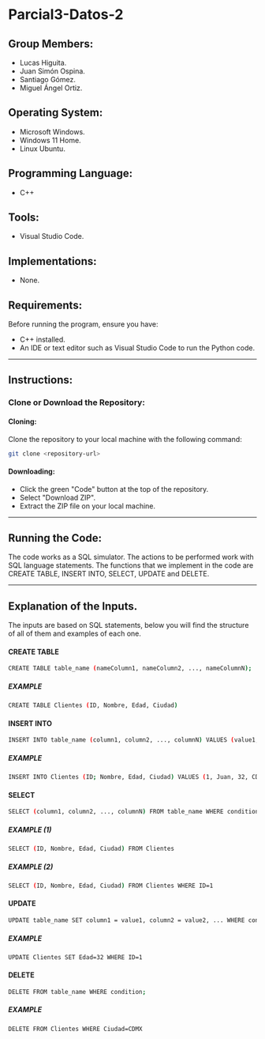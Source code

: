 # Parcial3-Datos-2

## Group Members:
  - Lucas Higuita.
  - Juan Simón Ospina.
  - Santiago Gómez.
  - Miguel Ángel Ortiz.

## Operating System:
  - Microsoft Windows.
  - Windows 11 Home.
  - Linux Ubuntu.

## Programming Language:
  - C++

## Tools:
  - Visual Studio Code.

## Implementations:
  - None.

## Requirements:
Before running the program, ensure you have:
  - C++ installed.
  - An IDE or text editor such as Visual Studio Code to run the Python code.

---

## Instructions:

### Clone or Download the Repository:

#### Cloning:
Clone the repository to your local machine with the following command:
```bash
git clone <repository-url>
```
#### Downloading:
  - Click the green "Code" button at the top of the repository.
  - Select "Download ZIP".
  - Extract the ZIP file on your local machine.

---

## Running the Code:
The code works as a SQL simulator. The actions to be performed work with SQL language statements.
The functions that we implement in the code are CREATE TABLE, INSERT INTO, SELECT, UPDATE and DELETE.

---
## Explanation of the Inputs.
The inputs are based on SQL statements, below you will find the structure of all of them and examples of each one.

#### CREATE TABLE
```bash
CREATE TABLE table_name (nameColumn1, nameColumn2, ..., nameColumnN);
```
##### EXAMPLE
```bash
CREATE TABLE Clientes (ID, Nombre, Edad, Ciudad)
```

#### INSERT INTO
```bash
INSERT INTO table_name (column1, column2, ..., columnN) VALUES (value1, value2, ..., valueN);
```
##### EXAMPLE
```bash
INSERT INTO Clientes (ID; Nombre, Edad, Ciudad) VALUES (1, Juan, 32, CDMX)
```

#### SELECT
```bash
SELECT (column1, column2, ..., columnN) FROM table_name WHERE condition;
```
##### EXAMPLE (1)
```bash
SELECT (ID, Nombre, Edad, Ciudad) FROM Clientes
```
##### EXAMPLE (2)
```bash
SELECT (ID, Nombre, Edad, Ciudad) FROM Clientes WHERE ID=1
```

#### UPDATE
```bash
UPDATE table_name SET column1 = value1, column2 = value2, ... WHERE condition;
```
##### EXAMPLE
```bash
UPDATE Clientes SET Edad=32 WHERE ID=1
```

#### DELETE
```bash
DELETE FROM table_name WHERE condition;
```
##### EXAMPLE
```bash
DELETE FROM Clientes WHERE Ciudad=CDMX
```
